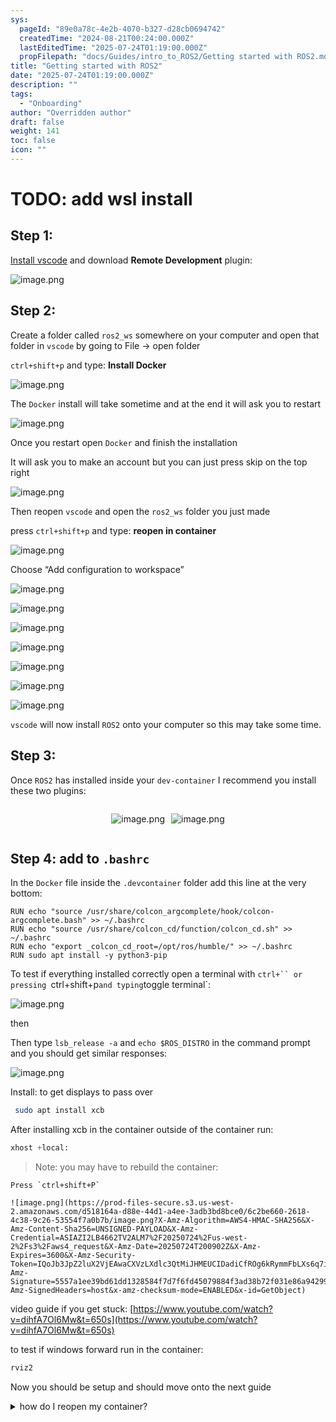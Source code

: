 ```yaml
---
sys:
  pageId: "89e0a78c-4e2b-4070-b327-d28cb0694742"
  createdTime: "2024-08-21T00:24:00.000Z"
  lastEditedTime: "2025-07-24T01:19:00.000Z"
  propFilepath: "docs/Guides/intro_to_ROS2/Getting started with ROS2.md"
title: "Getting started with ROS2"
date: "2025-07-24T01:19:00.000Z"
description: ""
tags:
  - "Onboarding"
author: "Overridden author"
draft: false
weight: 141
toc: false
icon: ""
---
```


# TODO: add wsl install

## Step 1:

[Install vscode](https://code.visualstudio.com/download) and download **Remote Development** plugin:

![image.png](https://prod-files-secure.s3.us-west-2.amazonaws.com/d518164a-d88e-44d1-a4ee-3adb3bd8bce0/efb52993-1881-4a40-b95e-6f020334f022/image.png?X-Amz-Algorithm=AWS4-HMAC-SHA256&X-Amz-Content-Sha256=UNSIGNED-PAYLOAD&X-Amz-Credential=ASIAZI2LB4663S3FS2CE%2F20250724%2Fus-west-2%2Fs3%2Faws4_request&X-Amz-Date=20250724T200858Z&X-Amz-Expires=3600&X-Amz-Security-Token=IQoJb3JpZ2luX2VjEAwaCXVzLXdlc3QtMiJGMEQCIC8myE%2B42rZTroujGMqLs%2BIcelkTV27y3FD43vXnY%2FxhAiA7BNLLcyfsH9wYDkFt%2Bid2pSZDBSl1YICvGx6Hsc7wLyr%2FAwg0EAAaDDYzNzQyMzE4MzgwNSIM94VvN%2BnjjNwx5a%2FBKtwDKRsVuQ8cpqsE08xhJDRkiRv%2F1Exbi6Kn9JsD7C7nzEDUG5l1d12jHz9nyIC3sCkazUX4%2B45VVNzgzhbmjvyTJPf8qeik1tVjgZSeEk2utbAWRmfQQAnjJE4D9sBxBT5DMXCBl%2FUsm9Padu5mJ5ZGNxrWdmrwLF%2BZZTxvy9zh%2BneAEPBdapYA1UuDcAi%2FtKff7BJLbvILm7qY17FrFPK6VqDVk%2Bi3TQ5dbdde1cgxQYdPLCWInjI%2Fy%2Bd6jZOL9TYVyI27bNbjyoLYVYp4%2BIUfwEW2l5Ok6jcxKOkKW8YQtWcgnE86l0J50vEuOJeYANflwor4TJGoBW4WHv%2FQTw%2F9rrOvCkLXA4tXq4zEdAcygsOD75CJkVvh5ZuAXMQPCSrBEXNCL5x3HmqgHKLPPL0x3tegfMKWY48Gv9jQRe8SE3pWRfzxJiDUZF7n4VKA7enfgWog%2BrK7ZGZRNmqrgF3GyqqyYQbS5Jg10PLc8eveC8y7upx286e9w2mbcdam%2BMDSti0OgocJr6tkPoVYDzcv7ttImnwCLHl1Tlwh32owMw40d5XkceGzo8RFN5ZRMSaOHUx6fKzJz98J6eUqp4KqgoYxHnWlp5tyydsH6scBajFLHmr5Yq1fZlSIfIMwgY%2BKxAY6pgEtOkU9exZ4cxMN9DWtXZkdIibR%2BacE%2FticuZ5siTB1dU79v4%2BE5QkRK8vYHxKmmGzGl%2Fx1zTprV7OVqWyptZgIr97%2BEZyW1%2BYcSeMd3sVC4fiLSi1V2wYQhwlU28mcXKQdQ%2Bk33QRG6ivJ5N6aPcaQYsJBTbUU8xs7Ihb9O5RmYKeKF%2FJ5suUq%2FNgXNGNko9nt7bzYIDiq%2BwfUlzAdgGKHYix8gd9F&X-Amz-Signature=ed49963aae608bf3f612dbc1c69d70a22b60849200fa6f1fb447ca4d02b37917&X-Amz-SignedHeaders=host&x-amz-checksum-mode=ENABLED&x-id=GetObject)

## Step 2:

Create a folder called `ros2_ws` somewhere on your computer and open that folder in `vscode` by going to File → open folder 

`ctrl+shift+p` and type: **Install Docker**

![image.png](https://prod-files-secure.s3.us-west-2.amazonaws.com/d518164a-d88e-44d1-a4ee-3adb3bd8bce0/2269dc0e-1cd5-47ff-bceb-c04ad9b2eab0/image.png?X-Amz-Algorithm=AWS4-HMAC-SHA256&X-Amz-Content-Sha256=UNSIGNED-PAYLOAD&X-Amz-Credential=ASIAZI2LB4663S3FS2CE%2F20250724%2Fus-west-2%2Fs3%2Faws4_request&X-Amz-Date=20250724T200858Z&X-Amz-Expires=3600&X-Amz-Security-Token=IQoJb3JpZ2luX2VjEAwaCXVzLXdlc3QtMiJGMEQCIC8myE%2B42rZTroujGMqLs%2BIcelkTV27y3FD43vXnY%2FxhAiA7BNLLcyfsH9wYDkFt%2Bid2pSZDBSl1YICvGx6Hsc7wLyr%2FAwg0EAAaDDYzNzQyMzE4MzgwNSIM94VvN%2BnjjNwx5a%2FBKtwDKRsVuQ8cpqsE08xhJDRkiRv%2F1Exbi6Kn9JsD7C7nzEDUG5l1d12jHz9nyIC3sCkazUX4%2B45VVNzgzhbmjvyTJPf8qeik1tVjgZSeEk2utbAWRmfQQAnjJE4D9sBxBT5DMXCBl%2FUsm9Padu5mJ5ZGNxrWdmrwLF%2BZZTxvy9zh%2BneAEPBdapYA1UuDcAi%2FtKff7BJLbvILm7qY17FrFPK6VqDVk%2Bi3TQ5dbdde1cgxQYdPLCWInjI%2Fy%2Bd6jZOL9TYVyI27bNbjyoLYVYp4%2BIUfwEW2l5Ok6jcxKOkKW8YQtWcgnE86l0J50vEuOJeYANflwor4TJGoBW4WHv%2FQTw%2F9rrOvCkLXA4tXq4zEdAcygsOD75CJkVvh5ZuAXMQPCSrBEXNCL5x3HmqgHKLPPL0x3tegfMKWY48Gv9jQRe8SE3pWRfzxJiDUZF7n4VKA7enfgWog%2BrK7ZGZRNmqrgF3GyqqyYQbS5Jg10PLc8eveC8y7upx286e9w2mbcdam%2BMDSti0OgocJr6tkPoVYDzcv7ttImnwCLHl1Tlwh32owMw40d5XkceGzo8RFN5ZRMSaOHUx6fKzJz98J6eUqp4KqgoYxHnWlp5tyydsH6scBajFLHmr5Yq1fZlSIfIMwgY%2BKxAY6pgEtOkU9exZ4cxMN9DWtXZkdIibR%2BacE%2FticuZ5siTB1dU79v4%2BE5QkRK8vYHxKmmGzGl%2Fx1zTprV7OVqWyptZgIr97%2BEZyW1%2BYcSeMd3sVC4fiLSi1V2wYQhwlU28mcXKQdQ%2Bk33QRG6ivJ5N6aPcaQYsJBTbUU8xs7Ihb9O5RmYKeKF%2FJ5suUq%2FNgXNGNko9nt7bzYIDiq%2BwfUlzAdgGKHYix8gd9F&X-Amz-Signature=51c5de341b1bb33af8fa85058ce45219258778d90bd04ba9576cc0b1152ace9c&X-Amz-SignedHeaders=host&x-amz-checksum-mode=ENABLED&x-id=GetObject)

The `Docker` install will take sometime and at the end it will ask you to restart

![image.png](https://prod-files-secure.s3.us-west-2.amazonaws.com/d518164a-d88e-44d1-a4ee-3adb3bd8bce0/ed233f78-be33-4b1f-b89c-9c346c0e961e/image.png?X-Amz-Algorithm=AWS4-HMAC-SHA256&X-Amz-Content-Sha256=UNSIGNED-PAYLOAD&X-Amz-Credential=ASIAZI2LB4663S3FS2CE%2F20250724%2Fus-west-2%2Fs3%2Faws4_request&X-Amz-Date=20250724T200858Z&X-Amz-Expires=3600&X-Amz-Security-Token=IQoJb3JpZ2luX2VjEAwaCXVzLXdlc3QtMiJGMEQCIC8myE%2B42rZTroujGMqLs%2BIcelkTV27y3FD43vXnY%2FxhAiA7BNLLcyfsH9wYDkFt%2Bid2pSZDBSl1YICvGx6Hsc7wLyr%2FAwg0EAAaDDYzNzQyMzE4MzgwNSIM94VvN%2BnjjNwx5a%2FBKtwDKRsVuQ8cpqsE08xhJDRkiRv%2F1Exbi6Kn9JsD7C7nzEDUG5l1d12jHz9nyIC3sCkazUX4%2B45VVNzgzhbmjvyTJPf8qeik1tVjgZSeEk2utbAWRmfQQAnjJE4D9sBxBT5DMXCBl%2FUsm9Padu5mJ5ZGNxrWdmrwLF%2BZZTxvy9zh%2BneAEPBdapYA1UuDcAi%2FtKff7BJLbvILm7qY17FrFPK6VqDVk%2Bi3TQ5dbdde1cgxQYdPLCWInjI%2Fy%2Bd6jZOL9TYVyI27bNbjyoLYVYp4%2BIUfwEW2l5Ok6jcxKOkKW8YQtWcgnE86l0J50vEuOJeYANflwor4TJGoBW4WHv%2FQTw%2F9rrOvCkLXA4tXq4zEdAcygsOD75CJkVvh5ZuAXMQPCSrBEXNCL5x3HmqgHKLPPL0x3tegfMKWY48Gv9jQRe8SE3pWRfzxJiDUZF7n4VKA7enfgWog%2BrK7ZGZRNmqrgF3GyqqyYQbS5Jg10PLc8eveC8y7upx286e9w2mbcdam%2BMDSti0OgocJr6tkPoVYDzcv7ttImnwCLHl1Tlwh32owMw40d5XkceGzo8RFN5ZRMSaOHUx6fKzJz98J6eUqp4KqgoYxHnWlp5tyydsH6scBajFLHmr5Yq1fZlSIfIMwgY%2BKxAY6pgEtOkU9exZ4cxMN9DWtXZkdIibR%2BacE%2FticuZ5siTB1dU79v4%2BE5QkRK8vYHxKmmGzGl%2Fx1zTprV7OVqWyptZgIr97%2BEZyW1%2BYcSeMd3sVC4fiLSi1V2wYQhwlU28mcXKQdQ%2Bk33QRG6ivJ5N6aPcaQYsJBTbUU8xs7Ihb9O5RmYKeKF%2FJ5suUq%2FNgXNGNko9nt7bzYIDiq%2BwfUlzAdgGKHYix8gd9F&X-Amz-Signature=cb87fb4480178e3cd13845d6ad44ada14bbd18cc261b8dbd707a686479581772&X-Amz-SignedHeaders=host&x-amz-checksum-mode=ENABLED&x-id=GetObject)

Once you restart open `Docker` and finish the installation

It will ask you to make an account but you can just press skip on the top right

![image.png](https://prod-files-secure.s3.us-west-2.amazonaws.com/d518164a-d88e-44d1-a4ee-3adb3bd8bce0/21010ad9-1659-4fd9-9f59-9932a09b2a3d/image.png?X-Amz-Algorithm=AWS4-HMAC-SHA256&X-Amz-Content-Sha256=UNSIGNED-PAYLOAD&X-Amz-Credential=ASIAZI2LB4663S3FS2CE%2F20250724%2Fus-west-2%2Fs3%2Faws4_request&X-Amz-Date=20250724T200858Z&X-Amz-Expires=3600&X-Amz-Security-Token=IQoJb3JpZ2luX2VjEAwaCXVzLXdlc3QtMiJGMEQCIC8myE%2B42rZTroujGMqLs%2BIcelkTV27y3FD43vXnY%2FxhAiA7BNLLcyfsH9wYDkFt%2Bid2pSZDBSl1YICvGx6Hsc7wLyr%2FAwg0EAAaDDYzNzQyMzE4MzgwNSIM94VvN%2BnjjNwx5a%2FBKtwDKRsVuQ8cpqsE08xhJDRkiRv%2F1Exbi6Kn9JsD7C7nzEDUG5l1d12jHz9nyIC3sCkazUX4%2B45VVNzgzhbmjvyTJPf8qeik1tVjgZSeEk2utbAWRmfQQAnjJE4D9sBxBT5DMXCBl%2FUsm9Padu5mJ5ZGNxrWdmrwLF%2BZZTxvy9zh%2BneAEPBdapYA1UuDcAi%2FtKff7BJLbvILm7qY17FrFPK6VqDVk%2Bi3TQ5dbdde1cgxQYdPLCWInjI%2Fy%2Bd6jZOL9TYVyI27bNbjyoLYVYp4%2BIUfwEW2l5Ok6jcxKOkKW8YQtWcgnE86l0J50vEuOJeYANflwor4TJGoBW4WHv%2FQTw%2F9rrOvCkLXA4tXq4zEdAcygsOD75CJkVvh5ZuAXMQPCSrBEXNCL5x3HmqgHKLPPL0x3tegfMKWY48Gv9jQRe8SE3pWRfzxJiDUZF7n4VKA7enfgWog%2BrK7ZGZRNmqrgF3GyqqyYQbS5Jg10PLc8eveC8y7upx286e9w2mbcdam%2BMDSti0OgocJr6tkPoVYDzcv7ttImnwCLHl1Tlwh32owMw40d5XkceGzo8RFN5ZRMSaOHUx6fKzJz98J6eUqp4KqgoYxHnWlp5tyydsH6scBajFLHmr5Yq1fZlSIfIMwgY%2BKxAY6pgEtOkU9exZ4cxMN9DWtXZkdIibR%2BacE%2FticuZ5siTB1dU79v4%2BE5QkRK8vYHxKmmGzGl%2Fx1zTprV7OVqWyptZgIr97%2BEZyW1%2BYcSeMd3sVC4fiLSi1V2wYQhwlU28mcXKQdQ%2Bk33QRG6ivJ5N6aPcaQYsJBTbUU8xs7Ihb9O5RmYKeKF%2FJ5suUq%2FNgXNGNko9nt7bzYIDiq%2BwfUlzAdgGKHYix8gd9F&X-Amz-Signature=8f8fed6c667daf65185ed5342f0a68aa9f27ed0325394f138e66d19c130f6a9e&X-Amz-SignedHeaders=host&x-amz-checksum-mode=ENABLED&x-id=GetObject)

Then reopen `vscode` and open the `ros2_ws` folder you just made

press `ctrl+shift+p` and type: **reopen in container**

![image.png](https://prod-files-secure.s3.us-west-2.amazonaws.com/d518164a-d88e-44d1-a4ee-3adb3bd8bce0/4e93b8c2-41ad-488c-8095-c74205196118/image.png?X-Amz-Algorithm=AWS4-HMAC-SHA256&X-Amz-Content-Sha256=UNSIGNED-PAYLOAD&X-Amz-Credential=ASIAZI2LB4663S3FS2CE%2F20250724%2Fus-west-2%2Fs3%2Faws4_request&X-Amz-Date=20250724T200858Z&X-Amz-Expires=3600&X-Amz-Security-Token=IQoJb3JpZ2luX2VjEAwaCXVzLXdlc3QtMiJGMEQCIC8myE%2B42rZTroujGMqLs%2BIcelkTV27y3FD43vXnY%2FxhAiA7BNLLcyfsH9wYDkFt%2Bid2pSZDBSl1YICvGx6Hsc7wLyr%2FAwg0EAAaDDYzNzQyMzE4MzgwNSIM94VvN%2BnjjNwx5a%2FBKtwDKRsVuQ8cpqsE08xhJDRkiRv%2F1Exbi6Kn9JsD7C7nzEDUG5l1d12jHz9nyIC3sCkazUX4%2B45VVNzgzhbmjvyTJPf8qeik1tVjgZSeEk2utbAWRmfQQAnjJE4D9sBxBT5DMXCBl%2FUsm9Padu5mJ5ZGNxrWdmrwLF%2BZZTxvy9zh%2BneAEPBdapYA1UuDcAi%2FtKff7BJLbvILm7qY17FrFPK6VqDVk%2Bi3TQ5dbdde1cgxQYdPLCWInjI%2Fy%2Bd6jZOL9TYVyI27bNbjyoLYVYp4%2BIUfwEW2l5Ok6jcxKOkKW8YQtWcgnE86l0J50vEuOJeYANflwor4TJGoBW4WHv%2FQTw%2F9rrOvCkLXA4tXq4zEdAcygsOD75CJkVvh5ZuAXMQPCSrBEXNCL5x3HmqgHKLPPL0x3tegfMKWY48Gv9jQRe8SE3pWRfzxJiDUZF7n4VKA7enfgWog%2BrK7ZGZRNmqrgF3GyqqyYQbS5Jg10PLc8eveC8y7upx286e9w2mbcdam%2BMDSti0OgocJr6tkPoVYDzcv7ttImnwCLHl1Tlwh32owMw40d5XkceGzo8RFN5ZRMSaOHUx6fKzJz98J6eUqp4KqgoYxHnWlp5tyydsH6scBajFLHmr5Yq1fZlSIfIMwgY%2BKxAY6pgEtOkU9exZ4cxMN9DWtXZkdIibR%2BacE%2FticuZ5siTB1dU79v4%2BE5QkRK8vYHxKmmGzGl%2Fx1zTprV7OVqWyptZgIr97%2BEZyW1%2BYcSeMd3sVC4fiLSi1V2wYQhwlU28mcXKQdQ%2Bk33QRG6ivJ5N6aPcaQYsJBTbUU8xs7Ihb9O5RmYKeKF%2FJ5suUq%2FNgXNGNko9nt7bzYIDiq%2BwfUlzAdgGKHYix8gd9F&X-Amz-Signature=d1d0d802d41a591934ac70ef53500184362b7c3a718b0f9a2e89c2bf47ad000a&X-Amz-SignedHeaders=host&x-amz-checksum-mode=ENABLED&x-id=GetObject)

Choose “Add configuration to workspace”

![image.png](https://prod-files-secure.s3.us-west-2.amazonaws.com/d518164a-d88e-44d1-a4ee-3adb3bd8bce0/9560b282-5060-4989-ba37-97e7b2c22476/image.png?X-Amz-Algorithm=AWS4-HMAC-SHA256&X-Amz-Content-Sha256=UNSIGNED-PAYLOAD&X-Amz-Credential=ASIAZI2LB4663S3FS2CE%2F20250724%2Fus-west-2%2Fs3%2Faws4_request&X-Amz-Date=20250724T200858Z&X-Amz-Expires=3600&X-Amz-Security-Token=IQoJb3JpZ2luX2VjEAwaCXVzLXdlc3QtMiJGMEQCIC8myE%2B42rZTroujGMqLs%2BIcelkTV27y3FD43vXnY%2FxhAiA7BNLLcyfsH9wYDkFt%2Bid2pSZDBSl1YICvGx6Hsc7wLyr%2FAwg0EAAaDDYzNzQyMzE4MzgwNSIM94VvN%2BnjjNwx5a%2FBKtwDKRsVuQ8cpqsE08xhJDRkiRv%2F1Exbi6Kn9JsD7C7nzEDUG5l1d12jHz9nyIC3sCkazUX4%2B45VVNzgzhbmjvyTJPf8qeik1tVjgZSeEk2utbAWRmfQQAnjJE4D9sBxBT5DMXCBl%2FUsm9Padu5mJ5ZGNxrWdmrwLF%2BZZTxvy9zh%2BneAEPBdapYA1UuDcAi%2FtKff7BJLbvILm7qY17FrFPK6VqDVk%2Bi3TQ5dbdde1cgxQYdPLCWInjI%2Fy%2Bd6jZOL9TYVyI27bNbjyoLYVYp4%2BIUfwEW2l5Ok6jcxKOkKW8YQtWcgnE86l0J50vEuOJeYANflwor4TJGoBW4WHv%2FQTw%2F9rrOvCkLXA4tXq4zEdAcygsOD75CJkVvh5ZuAXMQPCSrBEXNCL5x3HmqgHKLPPL0x3tegfMKWY48Gv9jQRe8SE3pWRfzxJiDUZF7n4VKA7enfgWog%2BrK7ZGZRNmqrgF3GyqqyYQbS5Jg10PLc8eveC8y7upx286e9w2mbcdam%2BMDSti0OgocJr6tkPoVYDzcv7ttImnwCLHl1Tlwh32owMw40d5XkceGzo8RFN5ZRMSaOHUx6fKzJz98J6eUqp4KqgoYxHnWlp5tyydsH6scBajFLHmr5Yq1fZlSIfIMwgY%2BKxAY6pgEtOkU9exZ4cxMN9DWtXZkdIibR%2BacE%2FticuZ5siTB1dU79v4%2BE5QkRK8vYHxKmmGzGl%2Fx1zTprV7OVqWyptZgIr97%2BEZyW1%2BYcSeMd3sVC4fiLSi1V2wYQhwlU28mcXKQdQ%2Bk33QRG6ivJ5N6aPcaQYsJBTbUU8xs7Ihb9O5RmYKeKF%2FJ5suUq%2FNgXNGNko9nt7bzYIDiq%2BwfUlzAdgGKHYix8gd9F&X-Amz-Signature=49914bcdc2c7af50fd37ed8e971d4cf99c461afb7ce4310a943f8fef7a0c2a01&X-Amz-SignedHeaders=host&x-amz-checksum-mode=ENABLED&x-id=GetObject)

![image.png](https://prod-files-secure.s3.us-west-2.amazonaws.com/d518164a-d88e-44d1-a4ee-3adb3bd8bce0/2ee63f81-886b-48e8-a553-dc6e5eac99e4/image.png?X-Amz-Algorithm=AWS4-HMAC-SHA256&X-Amz-Content-Sha256=UNSIGNED-PAYLOAD&X-Amz-Credential=ASIAZI2LB4663S3FS2CE%2F20250724%2Fus-west-2%2Fs3%2Faws4_request&X-Amz-Date=20250724T200858Z&X-Amz-Expires=3600&X-Amz-Security-Token=IQoJb3JpZ2luX2VjEAwaCXVzLXdlc3QtMiJGMEQCIC8myE%2B42rZTroujGMqLs%2BIcelkTV27y3FD43vXnY%2FxhAiA7BNLLcyfsH9wYDkFt%2Bid2pSZDBSl1YICvGx6Hsc7wLyr%2FAwg0EAAaDDYzNzQyMzE4MzgwNSIM94VvN%2BnjjNwx5a%2FBKtwDKRsVuQ8cpqsE08xhJDRkiRv%2F1Exbi6Kn9JsD7C7nzEDUG5l1d12jHz9nyIC3sCkazUX4%2B45VVNzgzhbmjvyTJPf8qeik1tVjgZSeEk2utbAWRmfQQAnjJE4D9sBxBT5DMXCBl%2FUsm9Padu5mJ5ZGNxrWdmrwLF%2BZZTxvy9zh%2BneAEPBdapYA1UuDcAi%2FtKff7BJLbvILm7qY17FrFPK6VqDVk%2Bi3TQ5dbdde1cgxQYdPLCWInjI%2Fy%2Bd6jZOL9TYVyI27bNbjyoLYVYp4%2BIUfwEW2l5Ok6jcxKOkKW8YQtWcgnE86l0J50vEuOJeYANflwor4TJGoBW4WHv%2FQTw%2F9rrOvCkLXA4tXq4zEdAcygsOD75CJkVvh5ZuAXMQPCSrBEXNCL5x3HmqgHKLPPL0x3tegfMKWY48Gv9jQRe8SE3pWRfzxJiDUZF7n4VKA7enfgWog%2BrK7ZGZRNmqrgF3GyqqyYQbS5Jg10PLc8eveC8y7upx286e9w2mbcdam%2BMDSti0OgocJr6tkPoVYDzcv7ttImnwCLHl1Tlwh32owMw40d5XkceGzo8RFN5ZRMSaOHUx6fKzJz98J6eUqp4KqgoYxHnWlp5tyydsH6scBajFLHmr5Yq1fZlSIfIMwgY%2BKxAY6pgEtOkU9exZ4cxMN9DWtXZkdIibR%2BacE%2FticuZ5siTB1dU79v4%2BE5QkRK8vYHxKmmGzGl%2Fx1zTprV7OVqWyptZgIr97%2BEZyW1%2BYcSeMd3sVC4fiLSi1V2wYQhwlU28mcXKQdQ%2Bk33QRG6ivJ5N6aPcaQYsJBTbUU8xs7Ihb9O5RmYKeKF%2FJ5suUq%2FNgXNGNko9nt7bzYIDiq%2BwfUlzAdgGKHYix8gd9F&X-Amz-Signature=1fe4454c7fc10553709b7842cdc942e2cae3e08d6ecfeedcfe0bc4dc4bf637ac&X-Amz-SignedHeaders=host&x-amz-checksum-mode=ENABLED&x-id=GetObject)

![image.png](https://prod-files-secure.s3.us-west-2.amazonaws.com/d518164a-d88e-44d1-a4ee-3adb3bd8bce0/e0fd626c-c8b6-4b2c-95d1-fa4c26514504/image.png?X-Amz-Algorithm=AWS4-HMAC-SHA256&X-Amz-Content-Sha256=UNSIGNED-PAYLOAD&X-Amz-Credential=ASIAZI2LB4663S3FS2CE%2F20250724%2Fus-west-2%2Fs3%2Faws4_request&X-Amz-Date=20250724T200858Z&X-Amz-Expires=3600&X-Amz-Security-Token=IQoJb3JpZ2luX2VjEAwaCXVzLXdlc3QtMiJGMEQCIC8myE%2B42rZTroujGMqLs%2BIcelkTV27y3FD43vXnY%2FxhAiA7BNLLcyfsH9wYDkFt%2Bid2pSZDBSl1YICvGx6Hsc7wLyr%2FAwg0EAAaDDYzNzQyMzE4MzgwNSIM94VvN%2BnjjNwx5a%2FBKtwDKRsVuQ8cpqsE08xhJDRkiRv%2F1Exbi6Kn9JsD7C7nzEDUG5l1d12jHz9nyIC3sCkazUX4%2B45VVNzgzhbmjvyTJPf8qeik1tVjgZSeEk2utbAWRmfQQAnjJE4D9sBxBT5DMXCBl%2FUsm9Padu5mJ5ZGNxrWdmrwLF%2BZZTxvy9zh%2BneAEPBdapYA1UuDcAi%2FtKff7BJLbvILm7qY17FrFPK6VqDVk%2Bi3TQ5dbdde1cgxQYdPLCWInjI%2Fy%2Bd6jZOL9TYVyI27bNbjyoLYVYp4%2BIUfwEW2l5Ok6jcxKOkKW8YQtWcgnE86l0J50vEuOJeYANflwor4TJGoBW4WHv%2FQTw%2F9rrOvCkLXA4tXq4zEdAcygsOD75CJkVvh5ZuAXMQPCSrBEXNCL5x3HmqgHKLPPL0x3tegfMKWY48Gv9jQRe8SE3pWRfzxJiDUZF7n4VKA7enfgWog%2BrK7ZGZRNmqrgF3GyqqyYQbS5Jg10PLc8eveC8y7upx286e9w2mbcdam%2BMDSti0OgocJr6tkPoVYDzcv7ttImnwCLHl1Tlwh32owMw40d5XkceGzo8RFN5ZRMSaOHUx6fKzJz98J6eUqp4KqgoYxHnWlp5tyydsH6scBajFLHmr5Yq1fZlSIfIMwgY%2BKxAY6pgEtOkU9exZ4cxMN9DWtXZkdIibR%2BacE%2FticuZ5siTB1dU79v4%2BE5QkRK8vYHxKmmGzGl%2Fx1zTprV7OVqWyptZgIr97%2BEZyW1%2BYcSeMd3sVC4fiLSi1V2wYQhwlU28mcXKQdQ%2Bk33QRG6ivJ5N6aPcaQYsJBTbUU8xs7Ihb9O5RmYKeKF%2FJ5suUq%2FNgXNGNko9nt7bzYIDiq%2BwfUlzAdgGKHYix8gd9F&X-Amz-Signature=d426f0d5d31fae0f167eec36b99e59bb0981e1790a1034205eac97dbbd34959c&X-Amz-SignedHeaders=host&x-amz-checksum-mode=ENABLED&x-id=GetObject)

![image.png](https://prod-files-secure.s3.us-west-2.amazonaws.com/d518164a-d88e-44d1-a4ee-3adb3bd8bce0/a2e13f50-d2ab-4719-a4c2-7ced634bfc9d/image.png?X-Amz-Algorithm=AWS4-HMAC-SHA256&X-Amz-Content-Sha256=UNSIGNED-PAYLOAD&X-Amz-Credential=ASIAZI2LB4663S3FS2CE%2F20250724%2Fus-west-2%2Fs3%2Faws4_request&X-Amz-Date=20250724T200858Z&X-Amz-Expires=3600&X-Amz-Security-Token=IQoJb3JpZ2luX2VjEAwaCXVzLXdlc3QtMiJGMEQCIC8myE%2B42rZTroujGMqLs%2BIcelkTV27y3FD43vXnY%2FxhAiA7BNLLcyfsH9wYDkFt%2Bid2pSZDBSl1YICvGx6Hsc7wLyr%2FAwg0EAAaDDYzNzQyMzE4MzgwNSIM94VvN%2BnjjNwx5a%2FBKtwDKRsVuQ8cpqsE08xhJDRkiRv%2F1Exbi6Kn9JsD7C7nzEDUG5l1d12jHz9nyIC3sCkazUX4%2B45VVNzgzhbmjvyTJPf8qeik1tVjgZSeEk2utbAWRmfQQAnjJE4D9sBxBT5DMXCBl%2FUsm9Padu5mJ5ZGNxrWdmrwLF%2BZZTxvy9zh%2BneAEPBdapYA1UuDcAi%2FtKff7BJLbvILm7qY17FrFPK6VqDVk%2Bi3TQ5dbdde1cgxQYdPLCWInjI%2Fy%2Bd6jZOL9TYVyI27bNbjyoLYVYp4%2BIUfwEW2l5Ok6jcxKOkKW8YQtWcgnE86l0J50vEuOJeYANflwor4TJGoBW4WHv%2FQTw%2F9rrOvCkLXA4tXq4zEdAcygsOD75CJkVvh5ZuAXMQPCSrBEXNCL5x3HmqgHKLPPL0x3tegfMKWY48Gv9jQRe8SE3pWRfzxJiDUZF7n4VKA7enfgWog%2BrK7ZGZRNmqrgF3GyqqyYQbS5Jg10PLc8eveC8y7upx286e9w2mbcdam%2BMDSti0OgocJr6tkPoVYDzcv7ttImnwCLHl1Tlwh32owMw40d5XkceGzo8RFN5ZRMSaOHUx6fKzJz98J6eUqp4KqgoYxHnWlp5tyydsH6scBajFLHmr5Yq1fZlSIfIMwgY%2BKxAY6pgEtOkU9exZ4cxMN9DWtXZkdIibR%2BacE%2FticuZ5siTB1dU79v4%2BE5QkRK8vYHxKmmGzGl%2Fx1zTprV7OVqWyptZgIr97%2BEZyW1%2BYcSeMd3sVC4fiLSi1V2wYQhwlU28mcXKQdQ%2Bk33QRG6ivJ5N6aPcaQYsJBTbUU8xs7Ihb9O5RmYKeKF%2FJ5suUq%2FNgXNGNko9nt7bzYIDiq%2BwfUlzAdgGKHYix8gd9F&X-Amz-Signature=3282ebd088922ed0f6426c9c439190dcf3e5d3820e353256d8e45294397c1d4b&X-Amz-SignedHeaders=host&x-amz-checksum-mode=ENABLED&x-id=GetObject)

![image.png](https://prod-files-secure.s3.us-west-2.amazonaws.com/d518164a-d88e-44d1-a4ee-3adb3bd8bce0/6cc478ad-aaba-4bf7-9fcc-403277ab896c/image.png?X-Amz-Algorithm=AWS4-HMAC-SHA256&X-Amz-Content-Sha256=UNSIGNED-PAYLOAD&X-Amz-Credential=ASIAZI2LB4663S3FS2CE%2F20250724%2Fus-west-2%2Fs3%2Faws4_request&X-Amz-Date=20250724T200858Z&X-Amz-Expires=3600&X-Amz-Security-Token=IQoJb3JpZ2luX2VjEAwaCXVzLXdlc3QtMiJGMEQCIC8myE%2B42rZTroujGMqLs%2BIcelkTV27y3FD43vXnY%2FxhAiA7BNLLcyfsH9wYDkFt%2Bid2pSZDBSl1YICvGx6Hsc7wLyr%2FAwg0EAAaDDYzNzQyMzE4MzgwNSIM94VvN%2BnjjNwx5a%2FBKtwDKRsVuQ8cpqsE08xhJDRkiRv%2F1Exbi6Kn9JsD7C7nzEDUG5l1d12jHz9nyIC3sCkazUX4%2B45VVNzgzhbmjvyTJPf8qeik1tVjgZSeEk2utbAWRmfQQAnjJE4D9sBxBT5DMXCBl%2FUsm9Padu5mJ5ZGNxrWdmrwLF%2BZZTxvy9zh%2BneAEPBdapYA1UuDcAi%2FtKff7BJLbvILm7qY17FrFPK6VqDVk%2Bi3TQ5dbdde1cgxQYdPLCWInjI%2Fy%2Bd6jZOL9TYVyI27bNbjyoLYVYp4%2BIUfwEW2l5Ok6jcxKOkKW8YQtWcgnE86l0J50vEuOJeYANflwor4TJGoBW4WHv%2FQTw%2F9rrOvCkLXA4tXq4zEdAcygsOD75CJkVvh5ZuAXMQPCSrBEXNCL5x3HmqgHKLPPL0x3tegfMKWY48Gv9jQRe8SE3pWRfzxJiDUZF7n4VKA7enfgWog%2BrK7ZGZRNmqrgF3GyqqyYQbS5Jg10PLc8eveC8y7upx286e9w2mbcdam%2BMDSti0OgocJr6tkPoVYDzcv7ttImnwCLHl1Tlwh32owMw40d5XkceGzo8RFN5ZRMSaOHUx6fKzJz98J6eUqp4KqgoYxHnWlp5tyydsH6scBajFLHmr5Yq1fZlSIfIMwgY%2BKxAY6pgEtOkU9exZ4cxMN9DWtXZkdIibR%2BacE%2FticuZ5siTB1dU79v4%2BE5QkRK8vYHxKmmGzGl%2Fx1zTprV7OVqWyptZgIr97%2BEZyW1%2BYcSeMd3sVC4fiLSi1V2wYQhwlU28mcXKQdQ%2Bk33QRG6ivJ5N6aPcaQYsJBTbUU8xs7Ihb9O5RmYKeKF%2FJ5suUq%2FNgXNGNko9nt7bzYIDiq%2BwfUlzAdgGKHYix8gd9F&X-Amz-Signature=45f30cffd57b6446108b5d30970abe8a9286174233147909c28f833281914cd2&X-Amz-SignedHeaders=host&x-amz-checksum-mode=ENABLED&x-id=GetObject)

![image.png](https://prod-files-secure.s3.us-west-2.amazonaws.com/d518164a-d88e-44d1-a4ee-3adb3bd8bce0/53255b28-f75e-430f-b9e3-c0ac8577e42b/image.png?X-Amz-Algorithm=AWS4-HMAC-SHA256&X-Amz-Content-Sha256=UNSIGNED-PAYLOAD&X-Amz-Credential=ASIAZI2LB4663S3FS2CE%2F20250724%2Fus-west-2%2Fs3%2Faws4_request&X-Amz-Date=20250724T200858Z&X-Amz-Expires=3600&X-Amz-Security-Token=IQoJb3JpZ2luX2VjEAwaCXVzLXdlc3QtMiJGMEQCIC8myE%2B42rZTroujGMqLs%2BIcelkTV27y3FD43vXnY%2FxhAiA7BNLLcyfsH9wYDkFt%2Bid2pSZDBSl1YICvGx6Hsc7wLyr%2FAwg0EAAaDDYzNzQyMzE4MzgwNSIM94VvN%2BnjjNwx5a%2FBKtwDKRsVuQ8cpqsE08xhJDRkiRv%2F1Exbi6Kn9JsD7C7nzEDUG5l1d12jHz9nyIC3sCkazUX4%2B45VVNzgzhbmjvyTJPf8qeik1tVjgZSeEk2utbAWRmfQQAnjJE4D9sBxBT5DMXCBl%2FUsm9Padu5mJ5ZGNxrWdmrwLF%2BZZTxvy9zh%2BneAEPBdapYA1UuDcAi%2FtKff7BJLbvILm7qY17FrFPK6VqDVk%2Bi3TQ5dbdde1cgxQYdPLCWInjI%2Fy%2Bd6jZOL9TYVyI27bNbjyoLYVYp4%2BIUfwEW2l5Ok6jcxKOkKW8YQtWcgnE86l0J50vEuOJeYANflwor4TJGoBW4WHv%2FQTw%2F9rrOvCkLXA4tXq4zEdAcygsOD75CJkVvh5ZuAXMQPCSrBEXNCL5x3HmqgHKLPPL0x3tegfMKWY48Gv9jQRe8SE3pWRfzxJiDUZF7n4VKA7enfgWog%2BrK7ZGZRNmqrgF3GyqqyYQbS5Jg10PLc8eveC8y7upx286e9w2mbcdam%2BMDSti0OgocJr6tkPoVYDzcv7ttImnwCLHl1Tlwh32owMw40d5XkceGzo8RFN5ZRMSaOHUx6fKzJz98J6eUqp4KqgoYxHnWlp5tyydsH6scBajFLHmr5Yq1fZlSIfIMwgY%2BKxAY6pgEtOkU9exZ4cxMN9DWtXZkdIibR%2BacE%2FticuZ5siTB1dU79v4%2BE5QkRK8vYHxKmmGzGl%2Fx1zTprV7OVqWyptZgIr97%2BEZyW1%2BYcSeMd3sVC4fiLSi1V2wYQhwlU28mcXKQdQ%2Bk33QRG6ivJ5N6aPcaQYsJBTbUU8xs7Ihb9O5RmYKeKF%2FJ5suUq%2FNgXNGNko9nt7bzYIDiq%2BwfUlzAdgGKHYix8gd9F&X-Amz-Signature=b3e5bfa16c8b0b36000be732d4fb40f44bbc99520536ae58f786072ca4b62d09&X-Amz-SignedHeaders=host&x-amz-checksum-mode=ENABLED&x-id=GetObject)

![image.png](https://prod-files-secure.s3.us-west-2.amazonaws.com/d518164a-d88e-44d1-a4ee-3adb3bd8bce0/7c562767-5af9-4ffb-97d1-327bcdf4ee00/image.png?X-Amz-Algorithm=AWS4-HMAC-SHA256&X-Amz-Content-Sha256=UNSIGNED-PAYLOAD&X-Amz-Credential=ASIAZI2LB4663S3FS2CE%2F20250724%2Fus-west-2%2Fs3%2Faws4_request&X-Amz-Date=20250724T200858Z&X-Amz-Expires=3600&X-Amz-Security-Token=IQoJb3JpZ2luX2VjEAwaCXVzLXdlc3QtMiJGMEQCIC8myE%2B42rZTroujGMqLs%2BIcelkTV27y3FD43vXnY%2FxhAiA7BNLLcyfsH9wYDkFt%2Bid2pSZDBSl1YICvGx6Hsc7wLyr%2FAwg0EAAaDDYzNzQyMzE4MzgwNSIM94VvN%2BnjjNwx5a%2FBKtwDKRsVuQ8cpqsE08xhJDRkiRv%2F1Exbi6Kn9JsD7C7nzEDUG5l1d12jHz9nyIC3sCkazUX4%2B45VVNzgzhbmjvyTJPf8qeik1tVjgZSeEk2utbAWRmfQQAnjJE4D9sBxBT5DMXCBl%2FUsm9Padu5mJ5ZGNxrWdmrwLF%2BZZTxvy9zh%2BneAEPBdapYA1UuDcAi%2FtKff7BJLbvILm7qY17FrFPK6VqDVk%2Bi3TQ5dbdde1cgxQYdPLCWInjI%2Fy%2Bd6jZOL9TYVyI27bNbjyoLYVYp4%2BIUfwEW2l5Ok6jcxKOkKW8YQtWcgnE86l0J50vEuOJeYANflwor4TJGoBW4WHv%2FQTw%2F9rrOvCkLXA4tXq4zEdAcygsOD75CJkVvh5ZuAXMQPCSrBEXNCL5x3HmqgHKLPPL0x3tegfMKWY48Gv9jQRe8SE3pWRfzxJiDUZF7n4VKA7enfgWog%2BrK7ZGZRNmqrgF3GyqqyYQbS5Jg10PLc8eveC8y7upx286e9w2mbcdam%2BMDSti0OgocJr6tkPoVYDzcv7ttImnwCLHl1Tlwh32owMw40d5XkceGzo8RFN5ZRMSaOHUx6fKzJz98J6eUqp4KqgoYxHnWlp5tyydsH6scBajFLHmr5Yq1fZlSIfIMwgY%2BKxAY6pgEtOkU9exZ4cxMN9DWtXZkdIibR%2BacE%2FticuZ5siTB1dU79v4%2BE5QkRK8vYHxKmmGzGl%2Fx1zTprV7OVqWyptZgIr97%2BEZyW1%2BYcSeMd3sVC4fiLSi1V2wYQhwlU28mcXKQdQ%2Bk33QRG6ivJ5N6aPcaQYsJBTbUU8xs7Ihb9O5RmYKeKF%2FJ5suUq%2FNgXNGNko9nt7bzYIDiq%2BwfUlzAdgGKHYix8gd9F&X-Amz-Signature=08ec1e6ee33451a1b0137d0798ffe4624ae59f60a61191eba0515d482922d101&X-Amz-SignedHeaders=host&x-amz-checksum-mode=ENABLED&x-id=GetObject)

`vscode` will now install `ROS2` onto your computer so this may take some time.

## Step 3:

Once `ROS2` has installed inside your `dev-container` I recommend you install these two plugins:

<div style="display: flex;flex-direction: row; column-gap:10px; max-width: 630px;justify-content: center;">
<div>

![image.png](https://prod-files-secure.s3.us-west-2.amazonaws.com/d518164a-d88e-44d1-a4ee-3adb3bd8bce0/3fc3d550-5a54-4ba1-ba6b-faa01cdb7369/image.png?X-Amz-Algorithm=AWS4-HMAC-SHA256&X-Amz-Content-Sha256=UNSIGNED-PAYLOAD&X-Amz-Credential=ASIAZI2LB466WSHBJSEI%2F20250724%2Fus-west-2%2Fs3%2Faws4_request&X-Amz-Date=20250724T200902Z&X-Amz-Expires=3600&X-Amz-Security-Token=IQoJb3JpZ2luX2VjEAwaCXVzLXdlc3QtMiJIMEYCIQDXOOfUr2Dvz%2BYMAm7djRNnrYKpLhYsl7yqcuGssQ7APAIhAOMgWMtsWoKMVQEn%2FBtMMPFzikO3ffU4lZwYpEOYPPppKv8DCDQQABoMNjM3NDIzMTgzODA1Igyq4w4QSda%2FzK5uyu4q3ANYzZFMt1zZ6feFKe56DYlTvxEXhWowpRSGJ%2Bg9URbDfsJc%2FrupDy4SQn4R7jVX%2F67QQBZOginEokRFsjvekHNwSFQ8qepYlHpey%2BwKI60LAxBpHjDxvJsxhP6oeiHT2fVAiQqHCCvE1T0AkkHSmS05jZBIGYyPNbTHT7QFbuoOc9ueinsfcbVn1rkcf20R8PjaC9OGhNvcimewrm%2BLoGsUP2fyGFjxfdSv%2BtumHBpCv2ojTAp03lL1XPQ0mxNKsOy5fQRPj%2BRTQNoBiN6kg1mjgIlD1vcimswUn2Zg0sVT0TMNh7d0vKw88z1URVBjSueVZSH0yb720dDsim0IEfQA5InZ904xeZ0G8RoY20JmgaiDmqB97fCSqhs%2BywsBh458GV5coFjGWZ3W9qW66KyrSrIqbK1yxwmWc6C7KDCfOxcuUCjPFsieMu7o%2FM%2BBFo%2BzkKwAMRfutljQItp6m8zmqy7rrNrkxl22rKU8dOsMsnFaqwbtp1lEKef5vnVZtLxlLSwHbdIEoxlPz2diKzjHAvyf19P1AbJnn3740abbBwIKAN%2Bplnn3evKD%2BmfwGiGIO8KbNV%2FuYAFs167qVQ4MIjxq1Td0j3C%2FDrJJJP2f%2BbWHPXqBMRm1LEmETDDxj4rEBjqkAegJbfCvlQNolCdxIBYDYNCVEg5vJ15GYLjwJiTIKkoCUl%2F1ux54x3yTufAJekIouiJlw4GC1PVFIIHSizojI5VaRHtQJBOusi2hsL%2F6kQjny4yr60KUSNSVNoREiUj2cwKTGB2uFI4w9k5Fyn4HIg8LOgkHYzWgByW2t%2FWY00%2BNSEpT8ZmyncowZ95ZxLWzse9oBG2%2BhWe3hsLAiRkDOF6%2FiPEu&X-Amz-Signature=36312cbf732010e6ed5b186d0c21f4642a3155682ca4fd3df2199f6caf8e0c38&X-Amz-SignedHeaders=host&x-amz-checksum-mode=ENABLED&x-id=GetObject)

</div>
<div>

![image.png](https://prod-files-secure.s3.us-west-2.amazonaws.com/d518164a-d88e-44d1-a4ee-3adb3bd8bce0/d994cc66-13c2-4093-a5a3-f84cf4601a82/image.png?X-Amz-Algorithm=AWS4-HMAC-SHA256&X-Amz-Content-Sha256=UNSIGNED-PAYLOAD&X-Amz-Credential=ASIAZI2LB466XOO557KT%2F20250724%2Fus-west-2%2Fs3%2Faws4_request&X-Amz-Date=20250724T200902Z&X-Amz-Expires=3600&X-Amz-Security-Token=IQoJb3JpZ2luX2VjEAwaCXVzLXdlc3QtMiJHMEUCIQCSW%2FqYfGORHOALEUFIrPTW9aNv62VD9FLqyh7gyFwv1QIgLaf9uq2vnuUlQHIn3y8a830K4C2Oc%2B8JVIP71Htdbywq%2FwMINBAAGgw2Mzc0MjMxODM4MDUiDFVBMkChlniw3AqpEyrcA6mgyTplG4SaZ%2BR75ttV57NarkXY7wDxervu1iCD5zw0w11vNDcNPav78%2BI5r7Mvt5S32HqKbSJOKHSF4RKT5rr1xY76zq3MC0Sbm62GAOMspJc7Y54qxyXhNLG63KIFcI5wn6xeuNbERqDGsSexZb4MccHMS30cGhyc0JjD8f6mfOhumMaBajKWeO5DLAVZShc7mUcNNrSZPQnnMtsGmKeSrGDF6xIV2JrAGXeXF4TkwYL6jSqZ08iAsPKcNCpVvtJN7215umXqR3q2J48UXbmy5CXGyxS%2FBieGkcoq5AJ%2FPsk4%2F%2BlqFRQ8ft0W85KDxqpd%2BheBjuUTcs%2FqcQ9BGIHN65QtPJ6C0pVw27DkuhcMfPV18Ca03cXpO20g3tbNd2Kp%2B6M3z4PNDM7kxT4HlbHwcRNL0wlySg6YLBdC37w4Bt6S9KwAhPVL6sQ5b9%2FpmbDWFee%2BEJaUKfdBHVFjVpU2X6cSgyykIYnCe%2BXJiL1kFUx1I%2Bd%2BTWTJhe4DSKCWg2dS6BYh90sDeJsu0In9qUXTk9b8ryJu8B35LEOPRAHriBKW1RFUzb%2BexBsXRlZmVYKtZ8B%2FssiHj0Cyzo6SHc3MqARXManVwrJxLf%2FHGzjTu2LHlfSSWkXxaFuNMJSPisQGOqUBsMnyd2lLMTzSUQLg8DvpkGGH9JankEm0mKONlYDJDBKqo0MB1A4x%2BvOWoli0QPYNsteHLpxh1%2F3NEL%2B18VXXSpQSrrGD6651zQXhQwzRevYN9A17ch4Y1eIY1zXNDbhqCYQjtZWd%2FZbUfF5Oo8JnOP8bigofBstvcw%2BX66iIo5ainCUtEkZ28HaRFYmZmAH7h3%2BUL4ifRsGYCcpsxDCqO0fVdP2T&X-Amz-Signature=a605523b818beba88571b9fd26e90b547d69a95975acc33fd93a1741b557bae1&X-Amz-SignedHeaders=host&x-amz-checksum-mode=ENABLED&x-id=GetObject)

</div>
</div>

## Step 4: add to `.bashrc`

In the `Docker` file inside the `.devcontainer` folder add this line at the very bottom: 

```docker
RUN echo "source /usr/share/colcon_argcomplete/hook/colcon-argcomplete.bash" >> ~/.bashrc
RUN echo "source /usr/share/colcon_cd/function/colcon_cd.sh" >> ~/.bashrc
RUN echo "export _colcon_cd_root=/opt/ros/humble/" >> ~/.bashrc
RUN sudo apt install -y python3-pip 
```

To test if everything installed correctly open a terminal with `ctrl+`` or pressing `ctrl+shift+p` and typing `toggle terminal`:

![image.png](https://prod-files-secure.s3.us-west-2.amazonaws.com/d518164a-d88e-44d1-a4ee-3adb3bd8bce0/6a4943d8-b04e-4c02-9a58-775f3384d1a5/image.png?X-Amz-Algorithm=AWS4-HMAC-SHA256&X-Amz-Content-Sha256=UNSIGNED-PAYLOAD&X-Amz-Credential=ASIAZI2LB4663S3FS2CE%2F20250724%2Fus-west-2%2Fs3%2Faws4_request&X-Amz-Date=20250724T200859Z&X-Amz-Expires=3600&X-Amz-Security-Token=IQoJb3JpZ2luX2VjEAwaCXVzLXdlc3QtMiJGMEQCIC8myE%2B42rZTroujGMqLs%2BIcelkTV27y3FD43vXnY%2FxhAiA7BNLLcyfsH9wYDkFt%2Bid2pSZDBSl1YICvGx6Hsc7wLyr%2FAwg0EAAaDDYzNzQyMzE4MzgwNSIM94VvN%2BnjjNwx5a%2FBKtwDKRsVuQ8cpqsE08xhJDRkiRv%2F1Exbi6Kn9JsD7C7nzEDUG5l1d12jHz9nyIC3sCkazUX4%2B45VVNzgzhbmjvyTJPf8qeik1tVjgZSeEk2utbAWRmfQQAnjJE4D9sBxBT5DMXCBl%2FUsm9Padu5mJ5ZGNxrWdmrwLF%2BZZTxvy9zh%2BneAEPBdapYA1UuDcAi%2FtKff7BJLbvILm7qY17FrFPK6VqDVk%2Bi3TQ5dbdde1cgxQYdPLCWInjI%2Fy%2Bd6jZOL9TYVyI27bNbjyoLYVYp4%2BIUfwEW2l5Ok6jcxKOkKW8YQtWcgnE86l0J50vEuOJeYANflwor4TJGoBW4WHv%2FQTw%2F9rrOvCkLXA4tXq4zEdAcygsOD75CJkVvh5ZuAXMQPCSrBEXNCL5x3HmqgHKLPPL0x3tegfMKWY48Gv9jQRe8SE3pWRfzxJiDUZF7n4VKA7enfgWog%2BrK7ZGZRNmqrgF3GyqqyYQbS5Jg10PLc8eveC8y7upx286e9w2mbcdam%2BMDSti0OgocJr6tkPoVYDzcv7ttImnwCLHl1Tlwh32owMw40d5XkceGzo8RFN5ZRMSaOHUx6fKzJz98J6eUqp4KqgoYxHnWlp5tyydsH6scBajFLHmr5Yq1fZlSIfIMwgY%2BKxAY6pgEtOkU9exZ4cxMN9DWtXZkdIibR%2BacE%2FticuZ5siTB1dU79v4%2BE5QkRK8vYHxKmmGzGl%2Fx1zTprV7OVqWyptZgIr97%2BEZyW1%2BYcSeMd3sVC4fiLSi1V2wYQhwlU28mcXKQdQ%2Bk33QRG6ivJ5N6aPcaQYsJBTbUU8xs7Ihb9O5RmYKeKF%2FJ5suUq%2FNgXNGNko9nt7bzYIDiq%2BwfUlzAdgGKHYix8gd9F&X-Amz-Signature=3558c80965a3da0cedc7177466d1c324069982e1cfe4c8ac998bc68fe89042b4&X-Amz-SignedHeaders=host&x-amz-checksum-mode=ENABLED&x-id=GetObject)

then 

Then type `lsb_release -a` and `echo $ROS_DISTRO` in the command prompt and you should get similar responses:

![image.png](https://prod-files-secure.s3.us-west-2.amazonaws.com/d518164a-d88e-44d1-a4ee-3adb3bd8bce0/3e635dec-a805-4e85-8b9e-d000e5b71a4e/image.png?X-Amz-Algorithm=AWS4-HMAC-SHA256&X-Amz-Content-Sha256=UNSIGNED-PAYLOAD&X-Amz-Credential=ASIAZI2LB4663S3FS2CE%2F20250724%2Fus-west-2%2Fs3%2Faws4_request&X-Amz-Date=20250724T200859Z&X-Amz-Expires=3600&X-Amz-Security-Token=IQoJb3JpZ2luX2VjEAwaCXVzLXdlc3QtMiJGMEQCIC8myE%2B42rZTroujGMqLs%2BIcelkTV27y3FD43vXnY%2FxhAiA7BNLLcyfsH9wYDkFt%2Bid2pSZDBSl1YICvGx6Hsc7wLyr%2FAwg0EAAaDDYzNzQyMzE4MzgwNSIM94VvN%2BnjjNwx5a%2FBKtwDKRsVuQ8cpqsE08xhJDRkiRv%2F1Exbi6Kn9JsD7C7nzEDUG5l1d12jHz9nyIC3sCkazUX4%2B45VVNzgzhbmjvyTJPf8qeik1tVjgZSeEk2utbAWRmfQQAnjJE4D9sBxBT5DMXCBl%2FUsm9Padu5mJ5ZGNxrWdmrwLF%2BZZTxvy9zh%2BneAEPBdapYA1UuDcAi%2FtKff7BJLbvILm7qY17FrFPK6VqDVk%2Bi3TQ5dbdde1cgxQYdPLCWInjI%2Fy%2Bd6jZOL9TYVyI27bNbjyoLYVYp4%2BIUfwEW2l5Ok6jcxKOkKW8YQtWcgnE86l0J50vEuOJeYANflwor4TJGoBW4WHv%2FQTw%2F9rrOvCkLXA4tXq4zEdAcygsOD75CJkVvh5ZuAXMQPCSrBEXNCL5x3HmqgHKLPPL0x3tegfMKWY48Gv9jQRe8SE3pWRfzxJiDUZF7n4VKA7enfgWog%2BrK7ZGZRNmqrgF3GyqqyYQbS5Jg10PLc8eveC8y7upx286e9w2mbcdam%2BMDSti0OgocJr6tkPoVYDzcv7ttImnwCLHl1Tlwh32owMw40d5XkceGzo8RFN5ZRMSaOHUx6fKzJz98J6eUqp4KqgoYxHnWlp5tyydsH6scBajFLHmr5Yq1fZlSIfIMwgY%2BKxAY6pgEtOkU9exZ4cxMN9DWtXZkdIibR%2BacE%2FticuZ5siTB1dU79v4%2BE5QkRK8vYHxKmmGzGl%2Fx1zTprV7OVqWyptZgIr97%2BEZyW1%2BYcSeMd3sVC4fiLSi1V2wYQhwlU28mcXKQdQ%2Bk33QRG6ivJ5N6aPcaQYsJBTbUU8xs7Ihb9O5RmYKeKF%2FJ5suUq%2FNgXNGNko9nt7bzYIDiq%2BwfUlzAdgGKHYix8gd9F&X-Amz-Signature=139446c4872d44b7ef4b6a608969404cfd7702c588fc716f6c4dbf56b3a67180&X-Amz-SignedHeaders=host&x-amz-checksum-mode=ENABLED&x-id=GetObject)

Install:  to get displays to pass over

```bash
 sudo apt install xcb
```

After installing xcb in the container outside of the container run:

```python
xhost +local:
```

> Note: you may have to rebuild the container:

	Press `ctrl+shift+P`

	![image.png](https://prod-files-secure.s3.us-west-2.amazonaws.com/d518164a-d88e-44d1-a4ee-3adb3bd8bce0/6c2be660-2618-4c38-9c26-53554f7a0b7b/image.png?X-Amz-Algorithm=AWS4-HMAC-SHA256&X-Amz-Content-Sha256=UNSIGNED-PAYLOAD&X-Amz-Credential=ASIAZI2LB4662TV2ALM7%2F20250724%2Fus-west-2%2Fs3%2Faws4_request&X-Amz-Date=20250724T200902Z&X-Amz-Expires=3600&X-Amz-Security-Token=IQoJb3JpZ2luX2VjEAwaCXVzLXdlc3QtMiJHMEUCIDadiCfROg6kRymmFbLXs6q7iisA7aIY8Tb3Tj81M7LqAiEAslVa7yvsCh09TyB%2BiHmkLQ46YKkyfps4Begnq7OLemQq%2FwMINBAAGgw2Mzc0MjMxODM4MDUiDF1gp6VD%2BLAL6mP5nircA4%2BddEt2fYWXsTH60v%2FZ4iGnHoSo6AnUjL0biP0SGkmwvVlYmCtUHCIM81d%2B1G%2FKhhdU5L4wYd4AHTeztgZWMwXn2gnfF1Kw9fii3B1iWTImHytTQJ5ovM93AKiAm2YhSz1CK7qVNMvTftQ0iZYHLYPha6dyHclq7dsSWaWTN45gDKcGpBd5PAce10cX7OU54dhr%2BvWhRsUPNVOeBNqXgcv6%2B%2Frul1kJKDWHgZRpI1tJKJHRAokdbQhRZB4VvKHZv39aTwCgdYDHaRtLXDlSFAMK3gq5hVNITyvu33refm%2FL7r1jI17uFcFPxCdU8PKUKGMPdIW9V%2BZj3V7ZP3hN63514su6RiTr%2FhVZPFAeVgU4SE9Q5qzvG0%2FCnnxURNegWm7iW%2FMPxrpXsy8TajAU6MPGXAM7Oy9y%2BELge2LiADDht%2B2pvkrhMPmT9O8XZ1Z9kht3VfBwXtx%2Fgz1Pg6ReMio48KfbfzQKxw5G6a%2Bouu99hiDzG0p7iFkVgNczP%2BflumergwbAtgQJ59T1hWqINnErlnz4tQ4LjaG%2BSZVC%2FRx0%2FdWfP5rsQw%2Bdl8jvCxG6fVlpPN4ZBphAmc3CDkK%2Fxj%2Fk0kl4QtbHrslhRvxsl%2BnTVA50qscwu2%2BkLZAwMO2PisQGOqUBV98a0cDFOeNm2O6DrM7PN5IJseRCwc8HsQU3f8RxRiNzKPDmKzIEYS6M9nUVfEQ8t8%2BD0jqcDQ%2BXpDB3H1%2Bmxp0Oe3iP%2BycEPaTq%2FK7lYpjm4E1zog0xRCr%2FHdzh8RnGLHQaJex40ldnuVAZzu9Wn%2FuI06rn4Qze5mg7295KstzhLcFtelHKWHAoJukUFGAwMp4101cUr7TOaOZl7BlbP8VX1zFe&X-Amz-Signature=5557a1ee39bd61dd1328584f7d7f6fd45079884f3ad38b72f031e86a9429940f&X-Amz-SignedHeaders=host&x-amz-checksum-mode=ENABLED&x-id=GetObject)

video guide if you get stuck: [https://www.youtube.com/watch?v=dihfA7Ol6Mw&t=650s](https://www.youtube.com/watch?v=dihfA7Ol6Mw&t=650s)

to test if windows forward run in the container:

```bash
rviz2
```

Now you should be setup and should move onto the next guide 

<details>
      <summary>how do I reopen my container?</summary>
      TODO:
  </details>
